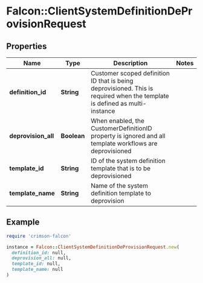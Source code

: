 # Falcon::ClientSystemDefinitionDeProvisionRequest

## Properties

| Name | Type | Description | Notes |
| ---- | ---- | ----------- | ----- |
| **definition_id** | **String** | Customer scoped definition ID that is being deprovisioned. This is required when the template is defined as multi-instance |  |
| **deprovision_all** | **Boolean** | When enabled, the CustomerDefinitionID property is ignored and all template workflows are deprovisioned |  |
| **template_id** | **String** | ID of the system definition template that is to be deprovisioned |  |
| **template_name** | **String** | Name of the system definition template to deprovision |  |

## Example

```ruby
require 'crimson-falcon'

instance = Falcon::ClientSystemDefinitionDeProvisionRequest.new(
  definition_id: null,
  deprovision_all: null,
  template_id: null,
  template_name: null
)
```

